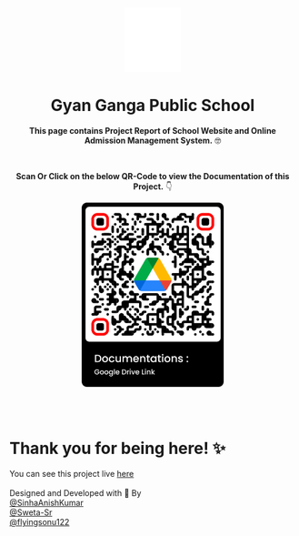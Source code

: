 <div align="center">
  <a href="https://ggpsarwal.github.io/ggpsarwal"><img src="./assets/logo_ggps.png" alt="Gyan Ganga Public School" width="100"></a>
</div>

<h1 align="center">
  Gyan Ganga Public School
</h1>

</h1>
<p align="center">
  <b>This page contains Project Report of School Website and Online Admission Management System.</b> 🤓
</p>

<br>

<p align="center">
  <b>Scan Or Click on the below QR-Code to view the Documentation of this Project.</b> 👇
</p>

<div align="center">
  <a href="https://drive.google.com/drive/folders/1-v5BxKo8yGgWKXE9y0y4whspzVWilJcQ?usp=sharing"><img src="./assets/Drive.png" alt="Project Report" width="250"></a>
</div>

<br/><br/>
# Thank you for being here! ✨<br>
You can see this project live [here](https://ggpsarwal.github.io/ggpsarwal)
<br>
<br>Designed and Developed with 💖 By
<br>[@SinhaAnishKumar](https://www.github.com/SinhaAnishKumar)
<br>[@Sweta-Sr](https://www.github.com/Sweta-Sr)
<br>[@flyingsonu122](https://www.github.com/flyingsonu122)
<br>
